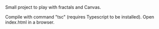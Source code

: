 Small project to play with fractals and Canvas.

Compile with command "tsc" (requires Typescript to be installed). Open index.html in a browser.